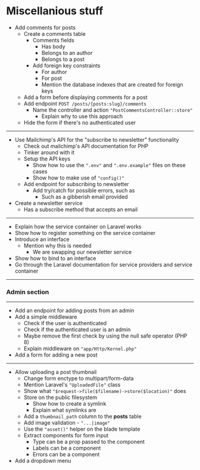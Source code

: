 # Miscellanious stuff

- Add comments for posts
  - Create a comments table
    - Comments fields
      - Has body
      - Belongs to an author
      - Belongs to a post
    - Add foreign key constraints
      - For author
      - For post
      - Mention the database indexes that are created for foreign keys
  - Add a form before displaying comments for a post
  - Add endpoint `POST /posts/{posts:slug}/comments`
    - Name the controller and action `"PostCommentsController::store"`
      - Explain why to use this approach
  - Hide the form if there's no authenticated user

---

- Use Mailchimp's API for the "subscribe to newsletter" functionality
  - Check out mailchimp's API documentation for PHP
  - Tinker around with it
  - Setup the API keys
    - Show how to use the `".env"` and `".env.example"` files on these cases
    - Show how to make use of `"config()"`
  - Add endpoint for subscribing to newsletter
    - Add try/catch for possible errors, such as
      - Such as a gibberish email provided
- Create a newsletter service
  - Has a subscribe method that accepts an email

---

- Explain how the service container on Laravel works
- Show how to register something on the service container
- Introduce an interface
  - Mention why this is needed
    - We are swapping our newsletter service
- Show how to bind to an interface
- Go through the Laravel documentation for service providers and service container

---

### Admin section

---

- Add an endpoint for adding posts from an admin
- Add a simple middleware
  - Check if the user is authenticated
  - Check if the authenticated user is an admin
  - Maybe remove the first check by using the null safe operator (PHP 8)
  - Explain middleware on `"app/Http/Kernel.php"`
- Add a form for adding a new post

---

- Allow uploading a post thumbnail
  - Change form enctype to multipart/form-data
  - Mention Laravel's `"UploadedFile"` class
  - Show what `"$request->file($filename)->store($location)"` does
  - Store on the public filesystem
    - Show how to create a symlink
    - Explain what symlinks are
  - Add a `thumbnail_path` column to the **posts** table
  - Add image validation - `"...|image"`
  - Use the `"asset()"` helper on the blade template
  - Extract components for form input
    - Type can be a prop passed to the component
    - Labels can be a component
    - Errors can be a component
- Add a dropdown menu
